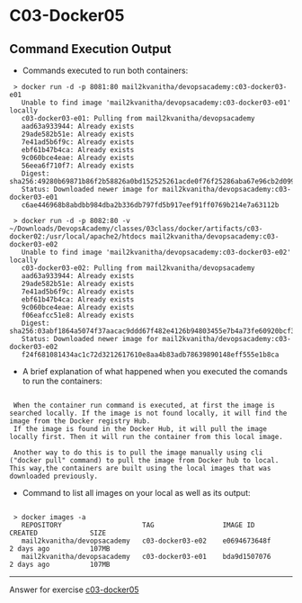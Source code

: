 # C03-Docker05

## Command Execution Output
- Commands executed to run both containers:
```
 > docker run -d -p 8081:80 mail2kvanitha/devopsacademy:c03-docker03-e01
   Unable to find image 'mail2kvanitha/devopsacademy:c03-docker03-e01' locally
   c03-docker03-e01: Pulling from mail2kvanitha/devopsacademy
   aad63a933944: Already exists 
   29ade582b51e: Already exists 
   7e41ad5b6f9c: Already exists 
   ebf61b47b4ca: Already exists 
   9c060bce4eae: Already exists 
   56eea6f710f7: Already exists 
   Digest: sha256:49280b69871b86f2b58826a0bd152525261acde0f76f25286aba67e96cb2d099
   Status: Downloaded newer image for mail2kvanitha/devopsacademy:c03-docker03-e01
   c6ae446968b8abdbb984dba2b336db797fd5b917eef91ff0769b214e7a63112b

 > docker run -d -p 8082:80 -v ~/Downloads/DevopsAcademy/classes/03class/docker/artifacts/c03-docker02:/usr/local/apache2/htdocs mail2kvanitha/devopsacademy:c03-docker03-e02
   Unable to find image 'mail2kvanitha/devopsacademy:c03-docker03-e02' locally
   c03-docker03-e02: Pulling from mail2kvanitha/devopsacademy
   aad63a933944: Already exists 
   29ade582b51e: Already exists 
   7e41ad5b6f9c: Already exists 
   ebf61b47b4ca: Already exists 
   9c060bce4eae: Already exists 
   f06eafcc51e8: Already exists 
   Digest: sha256:03abf1864a5074f37aacac9ddd67f482e4126b94803455e7b4a73fe60920bcf3
   Status: Downloaded newer image for mail2kvanitha/devopsacademy:c03-docker03-e02
   f24f681081434ac1c72d3212617610e8aa4b83adb78639890148eff555e1b8ca

```

- A brief explanation of what happened when you executed the comands to run the containers:
```

 When the container run command is executed, at first the image is searched locally. If the image is not found locally, it will find the image from the Docker registry Hub. 
 If the image is found in the Docker Hub, it will pull the image locally first. Then it will run the container from this local image.

 Another way to do this is to pull the image manually using cli ("docker pull" command) to pull the image from Docker hub to local. This way,the containers are built using the local images that was downloaded previously.

```

- Command to list all images on your local as well as its output:
```

 > docker images -a
   REPOSITORY                    TAG                 IMAGE ID            CREATED             SIZE
   mail2kvanitha/devopsacademy   c03-docker03-e02    e0694673648f        2 days ago          107MB
   mail2kvanitha/devopsacademy   c03-docker03-e01    bda9d1507076        2 days ago          107MB

```

<!-- Don't change anything below this point-->
<!-- Before commiting, remove both commented lines--> 
***
Answer for exercise [c03-docker05](https://github.com/devopsacademyau/academy/blob/af3225a3436f263164e8daebc6bbd1ef3122b900/classes/03class/exercises/c03-docker05/README.md)
